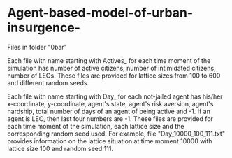 # Agent-based-model-of-urban-insurgence-

Files in folder "0bar"

Each file with name starting with Actives_ for each time moment of the simulation has number of active citizens, number of intimidated citizens, number of LEOs. These files are provided for lattice sizes from 100 to 600 and different random seeds.

Each file with name starting with Day_ for each not-jailed agent has his/her x-coordinate, y-coordinate, agent's state, agent's risk aversion, agent's hardship, total number of days of an agent of being active and -1. If an agent is LEO, then last four numbers are -1. These files are provided for each time moment of the simulation, each lattice size and the corresponding random seed used. For example, file "Day_10000_100_111.txt" provides information on the lattice situation at time moment 10000 with lattice size 100 and random seed 111.
